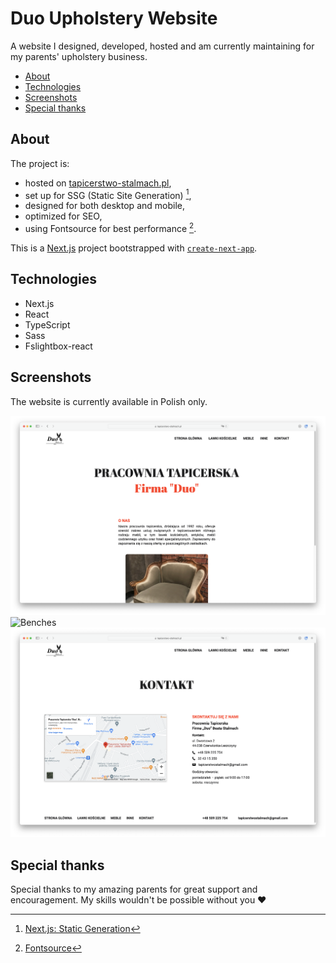 # Duo Upholstery Website
A website I designed, developed, hosted and am currently maintaining for my parents' upholstery business.

- [About](#about)
- [Technologies](#technologies)
- [Screenshots](#screenshots)
- [Special thanks](#special-thanks)

## About

The project is:
- hosted on 
[tapicerstwo-stalmach.pl](https://tapicerstwo-stalmach.pl/),
- set up for SSG (Static Site Generation) [^1],
- designed for both desktop and mobile,
- optimized for SEO,
- using Fontsource for best performance [^2].

This is a [Next.js](https://nextjs.org/) project bootstrapped with [`create-next-app`](https://github.com/vercel/next.js/tree/canary/packages/create-next-app).

## Technologies

- Next.js
- React
- TypeScript
- Sass
- Fslightbox-react

## Screenshots

The website is currently available in Polish only.

![Home](./images/home.png)
![Benches](./images/benches.png)
![Contact](./images/contact.png)

## Special thanks
Special thanks to my amazing parents for great support and encouragement.
My skills wouldn't be possible without you ❤️

[^1]: [Next.js: Static Generation](https://nextjs.org/docs/pages/building-your-application/rendering/static-site-generation)

[^2]: [Fontsource](https://fontsource.org/docs/getting-started/introduction)